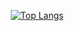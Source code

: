 <div align="center">
  
[![Top Langs](https://github-readme-stats.vercel.app/api/top-langs/?username=ymiru0324&layout=compact&&theme=dark&&&langs_count=10)](https://github.com/ymiru0324)
</div>
